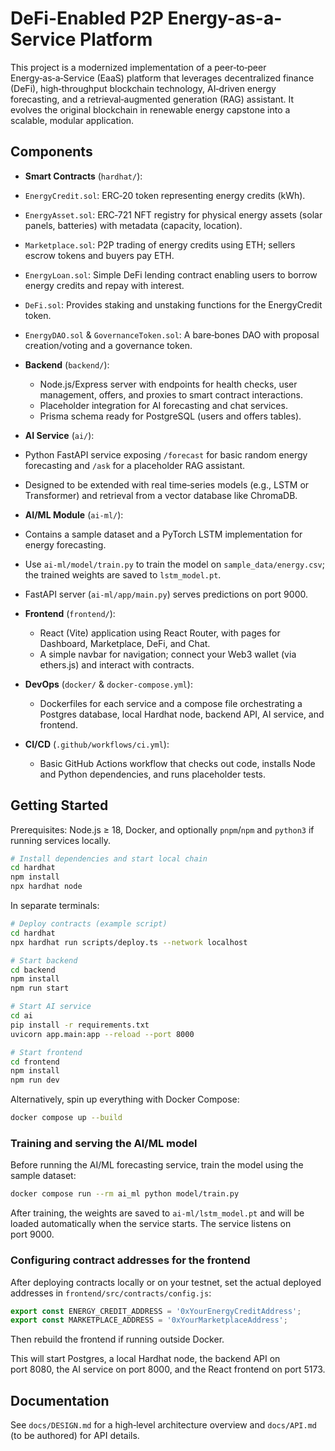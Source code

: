 # DeFi-Enabled P2P Energy-as-a-Service Platform

This project is a modernized implementation of a peer‑to‑peer Energy‑as‑a‑Service (EaaS) platform that leverages decentralized finance (DeFi), high‑throughput blockchain technology, AI‑driven energy forecasting, and a retrieval‑augmented generation (RAG) assistant. It evolves the original blockchain in renewable energy capstone into a scalable, modular application.

## Components

 - **Smart Contracts** (`hardhat/`):
  - `EnergyCredit.sol`: ERC‑20 token representing energy credits (kWh).
  - `EnergyAsset.sol`: ERC‑721 NFT registry for physical energy assets (solar panels, batteries) with metadata (capacity, location).
  - `Marketplace.sol`: P2P trading of energy credits using ETH; sellers escrow tokens and buyers pay ETH.
  - `EnergyLoan.sol`: Simple DeFi lending contract enabling users to borrow energy credits and repay with interest.
  - `DeFi.sol`: Provides staking and unstaking functions for the EnergyCredit token.
  - `EnergyDAO.sol` & `GovernanceToken.sol`: A bare‑bones DAO with proposal creation/voting and a governance token.

- **Backend** (`backend/`):
  - Node.js/Express server with endpoints for health checks, user management, offers, and proxies to smart contract interactions.
  - Placeholder integration for AI forecasting and chat services.
  - Prisma schema ready for PostgreSQL (users and offers tables).

 - **AI Service** (`ai/`):
  - Python FastAPI service exposing `/forecast` for basic random energy forecasting and `/ask` for a placeholder RAG assistant.
  - Designed to be extended with real time‑series models (e.g., LSTM or Transformer) and retrieval from a vector database like ChromaDB.

 - **AI/ML Module** (`ai-ml/`):
  - Contains a sample dataset and a PyTorch LSTM implementation for energy forecasting.
  - Use `ai-ml/model/train.py` to train the model on `sample_data/energy.csv`; the trained weights are saved to `lstm_model.pt`.
  - FastAPI server (`ai-ml/app/main.py`) serves predictions on port 9000.

- **Frontend** (`frontend/`):
  - React (Vite) application using React Router, with pages for Dashboard, Marketplace, DeFi, and Chat.
  - A simple navbar for navigation; connect your Web3 wallet (via ethers.js) and interact with contracts.

- **DevOps** (`docker/` & `docker-compose.yml`):
  - Dockerfiles for each service and a compose file orchestrating a Postgres database, local Hardhat node, backend API, AI service, and frontend.

- **CI/CD** (`.github/workflows/ci.yml`):
  - Basic GitHub Actions workflow that checks out code, installs Node and Python dependencies, and runs placeholder tests.

## Getting Started

Prerequisites: Node.js ≥ 18, Docker, and optionally `pnpm`/`npm` and `python3` if running services locally.

```bash
# Install dependencies and start local chain
cd hardhat
npm install
npx hardhat node
```

In separate terminals:

```bash
# Deploy contracts (example script)
cd hardhat
npx hardhat run scripts/deploy.ts --network localhost

# Start backend
cd backend
npm install
npm run start

# Start AI service
cd ai
pip install -r requirements.txt
uvicorn app.main:app --reload --port 8000

# Start frontend
cd frontend
npm install
npm run dev
```

Alternatively, spin up everything with Docker Compose:

```bash
docker compose up --build
```

### Training and serving the AI/ML model

Before running the AI/ML forecasting service, train the model using the sample dataset:

```bash
docker compose run --rm ai_ml python model/train.py
```

After training, the weights are saved to `ai-ml/lstm_model.pt` and will be loaded automatically when the service starts. The service listens on port 9000.

### Configuring contract addresses for the frontend

After deploying contracts locally or on your testnet, set the actual deployed addresses in `frontend/src/contracts/config.js`:

```js
export const ENERGY_CREDIT_ADDRESS = '0xYourEnergyCreditAddress';
export const MARKETPLACE_ADDRESS = '0xYourMarketplaceAddress';
```

Then rebuild the frontend if running outside Docker.

This will start Postgres, a local Hardhat node, the backend API on port 8080, the AI service on port 8000, and the React frontend on port 5173.

## Documentation

See `docs/DESIGN.md` for a high‑level architecture overview and `docs/API.md` (to be authored) for API details.
